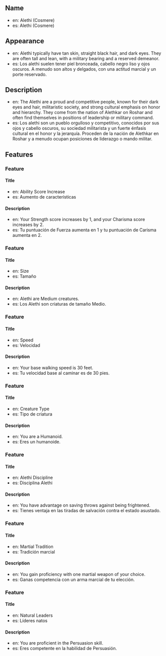 ## Name
- en: Alethi (Cosmere)
- es: Alethi (Cosmere)

## Appearance
- en: Alethi typically have tan skin, straight black hair, and dark eyes. They are often tall and lean, with a military bearing and a reserved demeanor.
- es: Los alethi suelen tener piel bronceada, cabello negro liso y ojos oscuros. A menudo son altos y delgados, con una actitud marcial y un porte reservado.

## Description
- en: The Alethi are a proud and competitive people, known for their dark eyes and hair, militaristic society, and strong cultural emphasis on honor and hierarchy. They come from the nation of Alethkar on Roshar and often find themselves in positions of leadership or military command.
- es: Los alethi son un pueblo orgulloso y competitivo, conocidos por sus ojos y cabello oscuros, su sociedad militarista y un fuerte énfasis cultural en el honor y la jerarquía. Proceden de la nación de Alethkar en Roshar y a menudo ocupan posiciones de liderazgo o mando militar.

## Features

### Feature
#### Title
- en: Ability Score Increase
- es: Aumento de características

#### Description
- en: Your Strength score increases by 1, and your Charisma score increases by 2.
- es: Tu puntuación de Fuerza aumenta en 1 y tu puntuación de Carisma aumenta en 2.

### Feature
#### Title
- en: Size
- es: Tamaño

#### Description
- en: Alethi are Medium creatures.
- es: Los Alethi son criaturas de tamaño Medio.

### Feature
#### Title
- en: Speed
- es: Velocidad

#### Description
- en: Your base walking speed is 30 feet.
- es: Tu velocidad base al caminar es de 30 pies.

### Feature
#### Title
- en: Creature Type
- es: Tipo de criatura

#### Description
- en: You are a Humanoid.
- es: Eres un humanoide.

### Feature
#### Title
- en: Alethi Discipline
- es: Disciplina Alethi

#### Description
- en: You have advantage on saving throws against being frightened.
- es: Tienes ventaja en las tiradas de salvación contra el estado asustado.

### Feature
#### Title
- en: Martial Tradition
- es: Tradición marcial

#### Description
- en: You gain proficiency with one martial weapon of your choice.
- es: Ganas competencia con un arma marcial de tu elección.

### Feature
#### Title
- en: Natural Leaders
- es: Líderes natos

#### Description
- en: You are proficient in the Persuasion skill.
- es: Eres competente en la habilidad de Persuasión.
